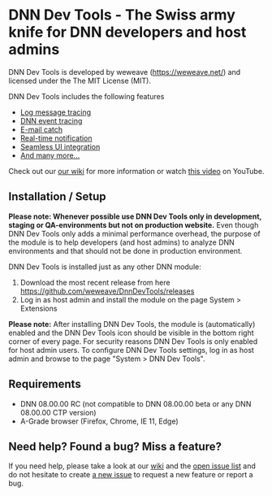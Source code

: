 # DNN Dev Tools - The Swiss army knife for DNN developers and host admins

DNN Dev Tools is developed by weweave (https://weweave.net/) and licensed under the The MIT License (MIT).

DNN Dev Tools includes the following features

* [Log message tracing](https://github.com/weweave/DnnDevTools/wiki/Features#log-message-tracing)
* [DNN event tracing](https://github.com/weweave/DnnDevTools/wiki/Features#dnn-event-tracing)
* [E-mail catch](https://github.com/weweave/DnnDevTools/wiki/Features#e-mail-catch)
* [Real-time notification](https://github.com/weweave/DnnDevTools/wiki/Features#real-time-notification)
* [Seamless UI integration](https://github.com/weweave/DnnDevTools/wiki/Features#seamless-ui-integration)
* [And many more...](https://github.com/weweave/DnnDevTools/wiki/Features#miscellaneous)

Check out our [our wiki](https://github.com/weweave/DNNDevTools/wiki) for more information or watch [this video](https://youtu.be/xkoXRMk12sE) on YouTube.

## Installation / Setup
**Please note: Whenever possible use DNN Dev Tools only in development, staging or QA-environments but not on production website.** Even though DNN Dev Tools only adds a minimal performance overhead, the purpose of the module is to help developers (and host admins) to analyze DNN environments and that should not be done in production environment.

DNN Dev Tools is installed just as any other DNN module:
 1. Download the most recent release from here https://github.com/weweave/DnnDevTools/releases
 1. Log in as host admin and install the module on the page System > Extensions
 
**Please note:** After installing DNN Dev Tools, the module is (automatically) enabled and the DNN Dev Tools icon should be visible in the bottom right corner of every page. For security reasons DNN Dev Tools is only enabled for host admin users. To configure DNN Dev Tools settings, log in as host admin and browse to the page "System > DNN Dev Tools".

## Requirements

* DNN 08.00.00 RC (not compatible to DNN 08.00.00 beta or any DNN 08.00.00 CTP version)
* A-Grade browser (Firefox, Chrome, IE 11, Edge)

## Need help? Found a bug? Miss a feature?

If you need help, please take a look at our [wiki](https://github.com/weweave/DnnDevTools/wiki) and the [open issue list](https://github.com/weweave/DnnDevTools/issues) and do not hesitate to create [a new issue](https://github.com/weweave/DnnDevTools/issues/new) to request a new feature or report a bug.
